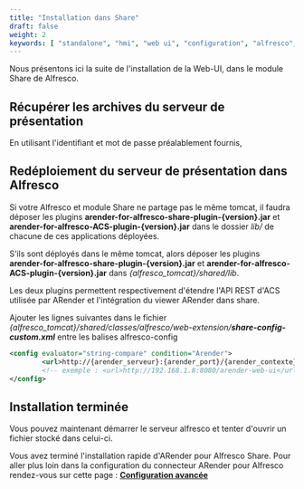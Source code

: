 ```yaml
---
title: "Installation dans Share"
draft: false
weight: 2
keywords: [ "standalone", "hmi", "web ui", "configuration", "alfresco", "share" ]
---
```


Nous présentons ici la suite de l'installation de la Web-UI, dans le module Share de Alfresco.

## Récupérer les archives du serveur de présentation

En utilisant l'identifiant et mot de passe préalablement fournis,

## Redéploiement du serveur de présentation dans Alfresco

Si votre Alfresco et module Share ne partage pas le même tomcat, il faudra déposer les plugins
**arender-for-alfresco-share-plugin-{version}.jar** et **arender-for-alfresco-ACS-plugin-{version}.jar** dans le dossier *lib/* de chacune de ces
applications déployées.

S’ils sont déployés dans le même tomcat, alors déposer les plugins **arender-for-alfresco-share-plugin-{version}.jar** et **arender-for-alfresco-ACS-plugin-{version}.jar** dans *{alfresco_tomcat}/shared/lib*.

Les deux plugins permettent respectivement d'étendre l'API REST d'ACS utilisée par ARender et l'intégration du viewer ARender dans share.

Ajouter les lignes suivantes dans le fichier _{alfresco_tomcat}/shared/classes/alfresco/web-extension/**share-config-custom.xml**_ entre les balises alfresco-config

```xml
<config evaluator="string-compare" condition="Arender">
        <url>http://{arender_serveur}:{arender_port}/{arender_contexte}</url>
        <!-- exemple : <url>http://192.168.1.8:8080/arender-web-ui</url> -->
</config>
```


## Installation terminée

Vous pouvez maintenant démarrer le serveur alfresco et tenter d'ouvrir un fichier stocké dans celui-ci.


Vous avez terminé l'installation rapide d'ARender pour Alfresco Share. Pour aller plus loin dans la configuration du connecteur ARender pour Alfresco rendez-vous sur cette page : **[Configuration avancée](broken-link.md)**
